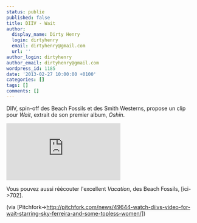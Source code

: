 ```yaml
---
status: publie
published: false
title: DIIV - Wait
author:
  display_name: Dirty Henry
  login: dirtyhenry
  email: dirtyhenry@gmail.com
  url: ''
author_login: dirtyhenry
author_email: dirtyhenry@gmail.com
wordpress_id: 1185
date: '2013-02-27 10:00:00 +0100'
categories: []
tags: []
comments: []
---
```

DIIV, spin-off des Beach Fossils et des Smith Westerns, propose un clip pour *Wait*, extrait de son premier album, *Oshin*. 

<div style="max-width: 100%;">
<iframe src="http://player.vimeo.com/video/59966793" frameborder="0" webkitAllowFullScreen mozallowfullscreen allowFullScreen></iframe>
</div>

Vous pouvez aussi réécouter l'excellent *Vacation*, des Beach Fossils, [ici->702]. 

(via [Pitchfork->http://pitchfork.com/news/49644-watch-diivs-video-for-wait-starring-sky-ferreira-and-some-topless-women/])
